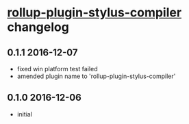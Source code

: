 # [rollup-plugin-stylus-compiler](https://github.com/RJHwang/rollup-plugin-stylus-compiler) changelog

## 0.1.1 2016-12-07

- fixed win platform test failed
- amended plugin name to 'rollup-plugin-stylus-compiler'

## 0.1.0 2016-12-06

- initial
